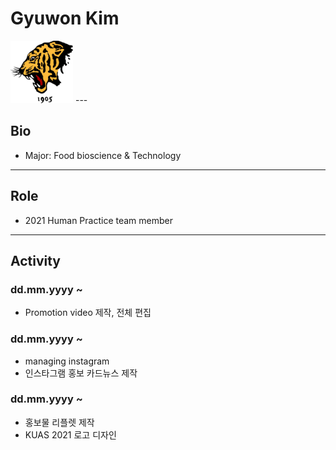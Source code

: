

# Gyuwon Kim
<img src="./tiger.jpg" height="100px" width="100px">
---

## Bio
* Major: Food bioscience & Technology

---

## Role
* 2021 Human Practice team member

---

## Activity
### dd.mm.yyyy ~ 
* Promotion video 제작, 전체 편집

### dd.mm.yyyy ~
* managing instagram
* 인스타그램 홍보 카드뉴스 제작

### dd.mm.yyyy ~ 
* 홍보물 리플렛 제작
* 	KUAS 2021 로고 디자인



